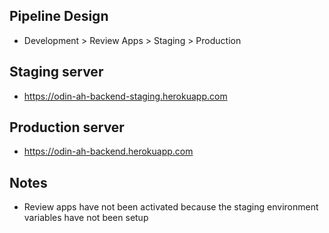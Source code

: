 ## Pipeline Design

- Development > Review Apps > Staging > Production

## Staging server

- https://odin-ah-backend-staging.herokuapp.com

## Production server

- https://odin-ah-backend.herokuapp.com

## Notes

- Review apps have not been activated because the staging environment variables have not been setup
